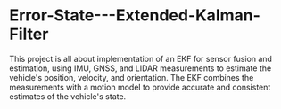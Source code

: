 # Error-State---Extended-Kalman-Filter

This project is all about implementation of an EKF for sensor fusion and estimation, using IMU, GNSS, and LIDAR measurements to estimate the vehicle's position, velocity, and orientation. The EKF combines the measurements with a motion model to provide accurate and consistent estimates of the vehicle's state.

